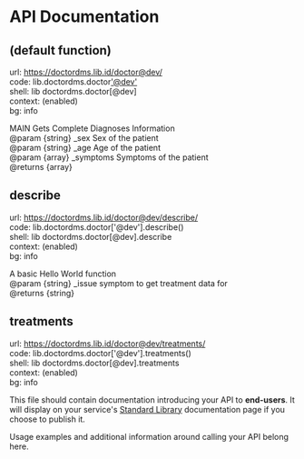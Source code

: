 # API Documentation

(default function)
------------------
url:      https://doctordms.lib.id/doctor@dev/  
code:     lib.doctordms.doctor['@dev']()  
shell:    lib doctordms.doctor[@dev]  
context:  (enabled)  
bg:       info  

  MAIN Gets Complete Diagnoses Information  
  @param {string} _sex Sex of the patient  
  @param {string} _age Age of the patient  
  @param {array} _symptoms Symptoms of the patient  
  @returns {array}  

describe
--------
url:      https://doctordms.lib.id/doctor@dev/describe/  
code:     lib.doctordms.doctor['@dev'].describe()  
shell:    lib doctordms.doctor[@dev].describe  
context:  (enabled)  
bg:       info  

  A basic Hello World function  
  @param {string} _issue symptom to get treatment data for  
  @returns {string}  

treatments
----------
url:      https://doctordms.lib.id/doctor@dev/treatments/  
code:     lib.doctordms.doctor['@dev'].treatments()  
shell:    lib doctordms.doctor[@dev].treatments  
context:  (enabled)  
bg:       info  

This file should contain documentation introducing your API to **end-users**.
It will display on your service's [Standard Library](https://stdlib.com/)
documentation page if you choose to publish it.

Usage examples and additional information around calling your API belong here.